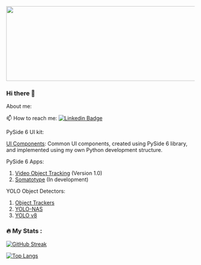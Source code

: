 <div id="header" align="center">
  <img src="https://media.giphy.com/media/pOEbLRT4SwD35IELiQ/giphy.gif" width="800" height="200"/>
</div>




### Hi there 👋



About me:


:mailbox: How to reach me: [![Linkedin Badge](https://img.shields.io/badge/LinkedIn-blue?style=for-the-badge&logo=linkedin&logoColor=white)](https://www.linkedin.com/in/carlos-andr%C3%A9s-wilches-p%C3%A9rez/)

PySide 6 UI kit:

[UI Components](https://github.com/cawilchesp/pyside6_ui_components): Common UI components, created using PySide 6 library, and implemented using my own Python development structure.

PySide 6 Apps:

1. [Video Object Tracking](https://github.com/cawilchesp/video_tracking_pyside6) (Version 1.0)
2. [Somatotype](https://github.com/cawilchesp/somatotype_pyside6) (In development)

YOLO Object Detectors:

1. [Object Trackers](https://github.com/cawilchesp/object_trackers)
2. [YOLO-NAS](https://github.com/cawilchesp/yolo-nas-detection)
3. [YOLO v8](https://github.com/cawilchesp/yolov8_detection)

### :fire: My Stats :

[![GitHub Streak](http://github-readme-streak-stats.herokuapp.com?user=cawilchesp&theme=windows-dark&exclude_days=Sun,Sat)](https://git.io/streak-stats)

[![Top Langs](https://github-readme-stats.vercel.app/api/top-langs/?username=cawilchesp&layout=compact&theme=vision-friendly-dark)](https://github.com/anuraghazra/github-readme-stats)


